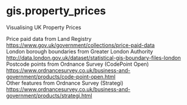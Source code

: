 # gis.property_prices
Visualising UK Property Prices

Price paid data from Land Registry https://www.gov.uk/government/collections/price-paid-data  
London borough boundaries from Greater London Authority http://data.london.gov.uk/dataset/statistical-gis-boundary-files-london  
Postcode points from Ordnance Survey (CodePoint Open) https://www.ordnancesurvey.co.uk/business-and-government/products/code-point-open.html  
Other features from Ordnance Survey (Strategi) https://www.ordnancesurvey.co.uk/business-and-government/products/strategi.html
